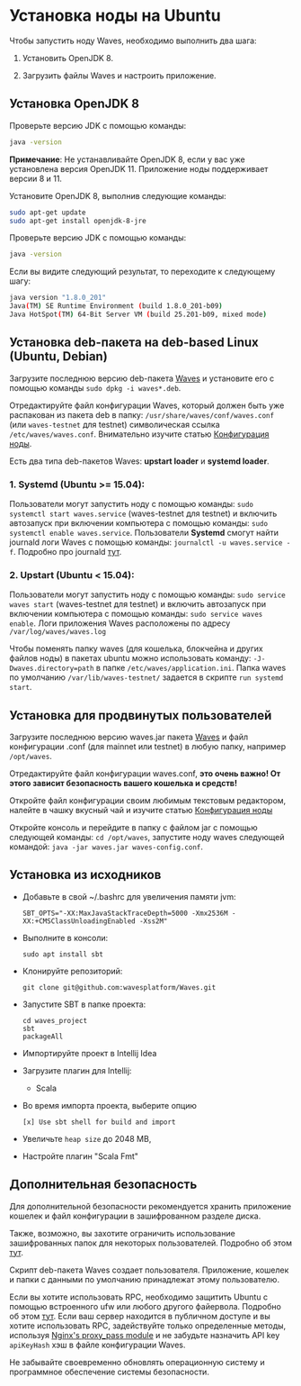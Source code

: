 # Установка ноды на Ubuntu

Чтобы запустить ноду Waves, необходимо выполнить два шага:

1. Установить OpenJDK 8.

2. Загрузить файлы Waves и настроить приложение.

## Установка OpenJDK 8

Проверьте версию JDK с помощью команды:

```bash
java -version
```

**Примечание**: Не устанавливайте OpenJDK 8, если у вас уже установлена версия OpenJDK 11. Приложение ноды поддерживает версии 8 и 11.

Установите OpenJDK 8, выполнив следующие команды:

```bash
sudo apt-get update
sudo apt-get install openjdk-8-jre
```

Проверьте версию JDK с помощью команды:

```bash
java -version
```

Если вы видите следующий результат, то переходите к следующему шагу:

```bash
java version "1.8.0_201"
Java(TM) SE Runtime Environment (build 1.8.0_201-b09)
Java HotSpot(TM) 64-Bit Server VM (build 25.201-b09, mixed mode)
```

## Установка deb-пакета на deb-based Linux (Ubuntu, Debian)

Загрузите последнюю версию deb-пакета [Waves](https://github.com/wavesplatform/Waves/releases)  и установите его с помощью команды `sudo dpkg -i waves*.deb`.

Отредактируйте файл конфигурации Waves, который должен быть уже распакован из пакета deb в папку: `/usr/share/waves/conf/waves.conf` (или `waves-testnet` для testnet) символическая ссылка `/etc/waves/waves.conf`. Внимательно изучите статью  [Конфигурация ноды](/en/waves-node/node-configuration).

Есть два типа deb-пакетов Waves: **upstart loader** и **systemd loader**.

### 1. Systemd (Ubuntu &gt;= 15.04):

Пользователи могут запустить ноду с помощью команды: `sudo systemctl start waves.service` (waves-testnet для testnet) и включить автозапуск при включении компьютера с помощью команды: `sudo systemctl enable waves.service`. Пользователи **Systemd** смогут найти journald логи Waves с помощью команды: `journalctl -u waves.service -f`. Подробно про journald [тут](https://www.digitalocean.com/community/tutorials/how-to-use-journalctl-to-view-and-manipulate-systemd-logs).

### 2. **Upstart (Ubuntu &lt; 15.04):**

Пользователи могут запустить ноду с помощью команды: `sudo service waves start` (waves-testnet для testnet) и включить автозапуск при включении компьютера с помощью команды: `sudo service waves enable`. Логи приложения Waves расположены по адресу `/var/log/waves/waves.log`

Чтобы поменять папку waves (для кошелька, блокчейна и других файлов ноды) в пакетах ubuntu можно использовать команду: `-J-Dwaves.directory=path` в папке `/etc/waves/application.ini`. Папка waves по умолчанию `/var/lib/waves-testnet/` задается в скрипте `run systemd start`.

## Установка для продвинутых пользователей

Загрузите последнюю версию waves.jar пакета [Waves](https://github.com/wavesplatform/Waves/releases) и файл конфигурации .conf (для mainnet или testnet) в любую папку, например `/opt/waves`.

Отредактируйте файл конфигурации waves.conf, **это очень важно! От этого зависит безопасность вашего кошелька и средств!**

Откройте файл конфигурации своим любимым текстовым редактором, налейте в чашку вкусный чай и изучите статью [Конфигурация ноды](/ru/waves-node/node-configuration)

Откройте консоль и перейдите в папку с файлом jar с помощью следующей команды: `cd /opt/waves`, запустите ноду waves следующей командой: `java -jar waves.jar waves-config.conf`.

## Установка из исходников

* Добавьте в свой ~/.bashrc для увеличения памяти jvm:

  ```
  SBT_OPTS="-XX:MaxJavaStackTraceDepth=5000 -Xmx2536M -XX:+CMSClassUnloadingEnabled -Xss2M"
  ```
  
* Выполните в консоли:

  ```
  sudo apt install sbt
  ```

* Клонируйте репозиторий:

  ```
  git clone git@github.com:wavesplatform/Waves.git
  ```

* Запустите SBT в папке проекта:

  ```
  cd waves_project
  sbt
  packageAll
  ```

* Импортируйте проект в Intellij Idea

* Загрузите плагин для Intellij:

  * Scala

* Во время импорта проекта, выберите опцию

  ```
  [x] Use sbt shell for build and import
  ```

* Увеличьте `heap size` до 2048 MB,

* Настройте плагин "Scala Fmt"

## Дополнительная безопасность

Для дополнительной безопасности рекомендуется хранить приложение кошелек и файл конфигурации в зашифрованном разделе диска.

Также, возможно, вы захотите ограничить использование зашифрованных папок для некоторых пользователей. Подробно об этом [тут](http://manpages.ubuntu.com/manpages/precise/man1/chown.1.html).

Скрипт deb-пакета Waves создает пользователя. Приложение, кошелек и папки с данными по умолчанию принадлежат этому пользователю.

Если вы хотите использовать RPC, необходимо защитить Ubuntu с помощью встроенного ufw или любого другого файервола. Подробно об этом [тут](https://www.digitalocean.com/community/tutorials/how-to-setup-a-firewall-with-ufw-on-an-ubuntu-and-debian-cloud-server). Если ваш сервер находится в публичном доступе и вы хотите использовать RPC, задействуйте только определенные методы, используя [Nginx's proxy\_pass module](http://nginx.org/ru/docs/http/ngx_http_proxy_module.html) и не забудьте назначить API key `apiKeyHash` хэш в файле конфигурации Waves.

Не забывайте своевременно обновлять операционную систему и программное обеспечение системы безопасности.
